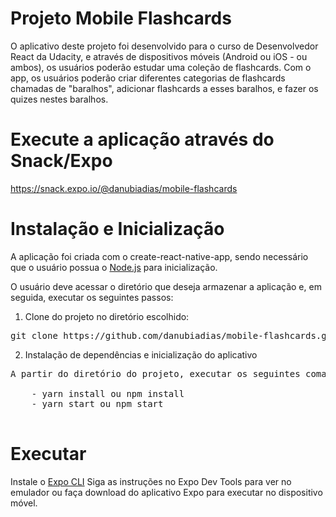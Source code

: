 # Projeto Mobile Flashcards
O aplicativo deste projeto foi desenvolvido para o curso de Desenvolvedor React da Udacity, e através de dispositivos móveis (Android ou iOS - ou ambos), os usuários poderão estudar uma coleção de flashcards. Com o app, os usuários poderão criar diferentes categorias de flashcards chamadas de "baralhos", adicionar flashcards a esses baralhos, e fazer os quizes nestes baralhos.

# Execute a aplicação através do Snack/Expo

https://snack.expo.io/@danubiadias/mobile-flashcards

# Instalação e Inicialização

A aplicação foi criada com o create-react-native-app, sendo necessário que o usuário possua o <a href="https://nodejs.org/en/">Node.js</a> para inicialização.

O usuário deve acessar o diretório que deseja armazenar a aplicação e, em seguida, executar os seguintes passos:

1. Clone do projeto no diretório escolhido:
<pre>git clone https://github.com/danubiadias/mobile-flashcards.git </pre>

2. Instalação de dependências e inicialização do aplicativo

<pre>
A partir do diretório do projeto, executar os seguintes comandos:

    - yarn install ou npm install
    - yarn start ou npm start
    
</pre>

# Executar 

Instale o <a href="https://expo.io/learn">Expo CLI</a> 
Siga as instruções no Expo Dev Tools para ver no emulador ou faça download do aplicativo Expo para executar no dispositivo móvel.

